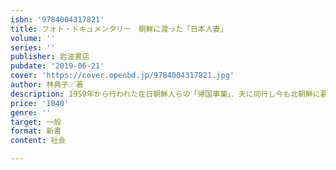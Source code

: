 ```yaml
---
isbn: '9784004317821'
title: フォト・ドキュメンタリー　朝鮮に渡った「日本人妻」
volume: ''
series: ''
publisher: 岩波書店
pubdate: '2019-06-21'
cover: 'https://cover.openbd.jp/9784004317821.jpg'
author: 林典子／著
description: 1959年から行われた在日朝鮮人らの「帰国事業」．夫に同行し今も北朝鮮に暮らす「日本人妻」の思いを伝える．
price: '1040'
genre: ''
target: 一般
format: 新書
content: 社会

---
```

